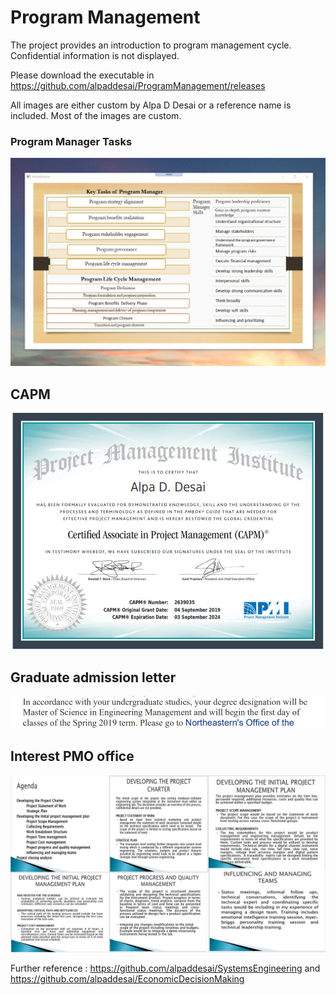 # Program Management

The project provides an introduction to program management cycle. Confidential information is not displayed. 

Please download the executable in https://github.com/alpaddesai/ProgramManagement/releases

All images are either custom by Alpa D Desai or a reference name is included. Most of the images are custom.

### Program Manager Tasks
![image](ProgramManager.png)

## CAPM
![image](CAPMCertificate.jpg)

## Graduate admission letter
![image](EngineeringMgmt.png)

## Interest PMO office
![image](Rockwell.jpg)

Further reference :  https://github.com/alpaddesai/SystemsEngineering and  https://github.com/alpaddesai/EconomicDecisionMaking 
